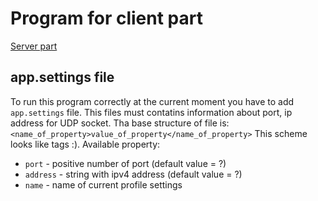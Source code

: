 # Program for client part
[Server part](https://github.com/V31R/Server) 
## app.settings file
To run this program correctly at the current moment you have to add `app.settings` file.
This files must contatins information about port, ip address for UDP socket.
Tha base structure of file is:
    `<name_of_property>value_of_property</name_of_property>`
This scheme looks like tags :).
Available property:
- `port` - positive number of port (default value = ?)
- `address` - string with ipv4 address (default value = ?)
- `name` - name of current profile settings
